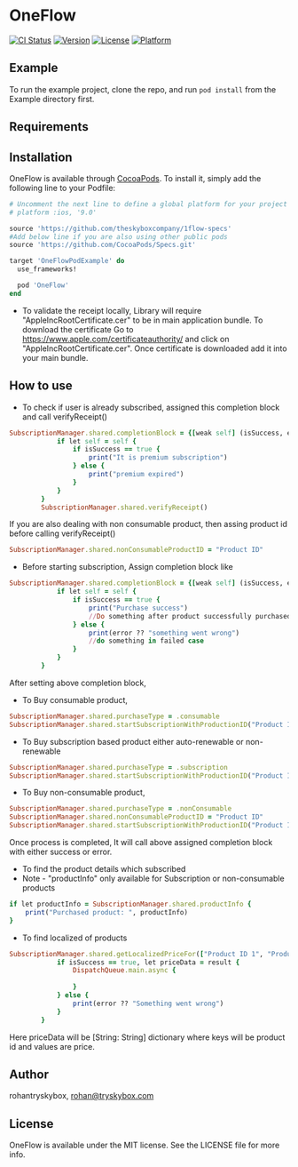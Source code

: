 # OneFlow

[![CI Status](https://img.shields.io/travis/rohantryskybox/OneFlow.svg?style=flat)](https://travis-ci.org/rohantryskybox/OneFlow)
[![Version](https://img.shields.io/cocoapods/v/OneFlow.svg?style=flat)](https://cocoapods.org/pods/OneFlow)
[![License](https://img.shields.io/cocoapods/l/OneFlow.svg?style=flat)](https://cocoapods.org/pods/OneFlow)
[![Platform](https://img.shields.io/cocoapods/p/OneFlow.svg?style=flat)](https://cocoapods.org/pods/OneFlow)

## Example

To run the example project, clone the repo, and run `pod install` from the Example directory first.

## Requirements

## Installation

OneFlow is available through [CocoaPods](https://cocoapods.org). To install
it, simply add the following line to your Podfile:

```ruby
# Uncomment the next line to define a global platform for your project
# platform :ios, '9.0'

source 'https://github.com/theskyboxcompany/1flow-specs'
#Add below line if you are also using other public pods
source 'https://github.com/CocoaPods/Specs.git'

target 'OneFlowPodExample' do
  use_frameworks!

  pod 'OneFlow'
end
```
- To validate the receipt locally, Library will require "AppleIncRootCertificate.cer" to be in main application bundle.
To download the certificate Go to https://www.apple.com/certificateauthority/ and click on "AppleIncRootCertificate.cer". Once certificate is downloaded add it into your main bundle.
## How to use

- To check if user is already subscribed, assigned this completion block and call verifyReceipt()
```ruby
SubscriptionManager.shared.completionBlock = {[weak self] (isSuccess, error) in
            if let self = self {
                if isSuccess == true {
                    print("It is premium subscription")
                } else {
                    print("premium expired")
                }
            }
        }
        SubscriptionManager.shared.verifyReceipt()
```
If you are also dealing with non consumable product, then assing product id before calling verifyReceipt()
```ruby
SubscriptionManager.shared.nonConsumableProductID = "Product ID"
```
- Before starting subscription, Assign completion block like
```ruby
SubscriptionManager.shared.completionBlock = {[weak self] (isSuccess, error) in
            if let self = self {
                if isSuccess == true {
                    print("Purchase success")
                    //Do something after product successfully purchased
                } else {
                    print(error ?? "something went wrong")
                    //do something in failed case
                }
            }
        }
```
After setting above completion block,
- To Buy consumable product,
```ruby
SubscriptionManager.shared.purchaseType = .consumable
SubscriptionManager.shared.startSubscriptionWithProductionID("Product ID")
```
- To Buy subscription based product either auto-renewable or non-renewable
```ruby
SubscriptionManager.shared.purchaseType = .subscription
SubscriptionManager.shared.startSubscriptionWithProductionID("Product ID")
```
- To Buy non-consumable product,
```ruby
SubscriptionManager.shared.purchaseType = .nonConsumable
SubscriptionManager.shared.nonConsumableProductID = "Product ID"
SubscriptionManager.shared.startSubscriptionWithProductionID("Product ID")
```
Once process is completed, It will call above assigned completion block with either success or error.

- To find the product details which subscribed
- Note - "productInfo" only available for Subscription or non-consumable products
```ruby
if let productInfo = SubscriptionManager.shared.productInfo {
    print("Purchased product: ", productInfo)
}
```
- To find localized of products
```ruby
SubscriptionManager.shared.getLocalizedPriceFor(["Product ID 1", "Product ID 2", "Product ID 3"]) { (isSuccess, result, error) in
            if isSuccess == true, let priceData = result {
                DispatchQueue.main.async {
                    
                }
            } else {
                print(error ?? "Something went wrong")
            }
        }
```
Here priceData will be [String: String] dictionary where keys will be product id and values are price.
## Author

rohantryskybox, rohan@tryskybox.com

## License

OneFlow is available under the MIT license. See the LICENSE file for more info.
